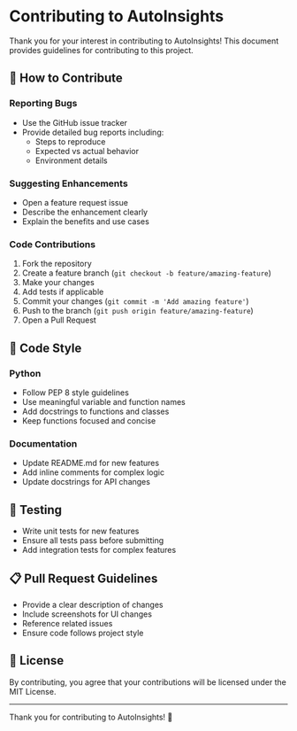 # Contributing to AutoInsights

Thank you for your interest in contributing to AutoInsights! This document provides guidelines for contributing to this project.

## 🤝 How to Contribute

### Reporting Bugs
- Use the GitHub issue tracker
- Provide detailed bug reports including:
  - Steps to reproduce
  - Expected vs actual behavior
  - Environment details

### Suggesting Enhancements
- Open a feature request issue
- Describe the enhancement clearly
- Explain the benefits and use cases

### Code Contributions
1. Fork the repository
2. Create a feature branch (`git checkout -b feature/amazing-feature`)
3. Make your changes
4. Add tests if applicable
5. Commit your changes (`git commit -m 'Add amazing feature'`)
6. Push to the branch (`git push origin feature/amazing-feature`)
7. Open a Pull Request

## 📝 Code Style

### Python
- Follow PEP 8 style guidelines
- Use meaningful variable and function names
- Add docstrings to functions and classes
- Keep functions focused and concise

### Documentation
- Update README.md for new features
- Add inline comments for complex logic
- Update docstrings for API changes

## 🧪 Testing

- Write unit tests for new features
- Ensure all tests pass before submitting
- Add integration tests for complex features

## 📋 Pull Request Guidelines

- Provide a clear description of changes
- Include screenshots for UI changes
- Reference related issues
- Ensure code follows project style

## 📄 License

By contributing, you agree that your contributions will be licensed under the MIT License.

---

Thank you for contributing to AutoInsights! 🚀 